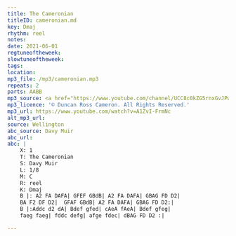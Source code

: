 ```yaml
---
title: The Cameronian
titleID: cameronian.md
key: Dmaj
rhythm: reel
notes: 
date: 2021-06-01
regtuneoftheweek: 
slowtuneoftheweek: 
tags: 
location: 
mp3_file: /mp3/cameronian.mp3
repeats: 2
parts: AABB
mp3_source: <a href="https://www.youtube.com/channel/UCC8c0kZG5rnxGvJPwaYvBkg">Duncan Ross Cameron</a>
mp3_licence: '© Duncan Ross Cameron. All Rights Reserved.'
mp3_url: https://www.youtube.com/watch?v=A1ZvI-FrmNc
alt_mp3_url: 
source: Wellington
abc_source: Davy Muir
abc_url: 
abc: |
    X: 1
    T: The Cameronian
    S: Davy Muir
    L: 1/8
    M: C
    R: reel
    K: Dmaj
    B |: A2 FA DAFA| GFEF GBdB| A2 FA DAFA| GBAG FD D2|
    BA F2 DF D2|  GFAF GBdB| A2 FA DAFA| GBAG FD D2:|
    B |:Addc d2 dA| Bdef gfed| cAeA fAeA| Bdef gfeg|
    faeg faeg| fddc defg| afge fdec| dBAG FD D2 :|

---
```

